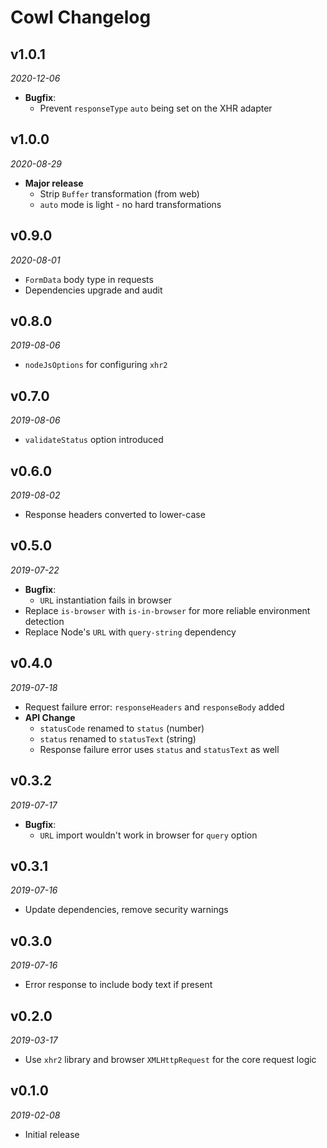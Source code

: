 # Cowl Changelog

## v1.0.1
_2020-12-06_

 * **Bugfix**:
   * Prevent `responseType` `auto` being set on the XHR adapter

## v1.0.0
_2020-08-29_

 * **Major release**
   * Strip `Buffer` transformation (from web)
   * `auto` mode is light - no hard transformations

## v0.9.0
_2020-08-01_

 * `FormData` body type in requests
 * Dependencies upgrade and audit

## v0.8.0
_2019-08-06_

 * `nodeJsOptions` for configuring `xhr2`

## v0.7.0
_2019-08-06_

 * `validateStatus` option introduced

## v0.6.0
_2019-08-02_

 * Response headers converted to lower-case

## v0.5.0
_2019-07-22_

 * **Bugfix**:
   * `URL` instantiation fails in browser
 * Replace `is-browser` with `is-in-browser` for more reliable environment detection
 * Replace Node's `URL` with `query-string` dependency

## v0.4.0
_2019-07-18_

 * Request failure error: `responseHeaders` and `responseBody` added
 * **API Change**
   * `statusCode` renamed to `status` (number)
   * `status` renamed to `statusText` (string)
   * Response failure error uses `status` and `statusText` as well

## v0.3.2
_2019-07-17_

 * **Bugfix**:
   * `URL` import wouldn't work in browser for `query` option

## v0.3.1
_2019-07-16_

 * Update dependencies, remove security warnings

## v0.3.0
_2019-07-16_

 * Error response to include body text if present

## v0.2.0
_2019-03-17_

 * Use `xhr2` library and browser `XMLHttpRequest` for the core request logic

## v0.1.0
_2019-02-08_

 * Initial release
